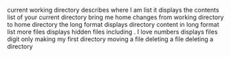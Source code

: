 current working directory describes where I am
list it displays the contents list of your current directory
bring me home changes from working directory to home directory
the long format displays directory content in long format
list more files displays hidden files including .
I love numbers displays files digit only
making my first directory
moving a file
deleting a file
deleting a directory 
